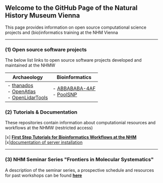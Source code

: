 ## Welcome to the GitHub Page of the Natural History Museum Vienna

This page provides information on open source computational science projects and (bio)informatics training at the NHM Vienna

* * *

### (1) Open source software projects

The below list links to open source software projects developed and maintained at the NHMW

| Archaeology                                                                                                                                                                           | Bioinformatics                                                                                                            |
| ------------------------------------------------------------------------------------------------------------------------------------------------------------------------------------- | ------------------------------------------------------------------------------------------------------------------------- |
| -   [thanados](https://github.com/nhmvienna/thanados)<br>-   [OpenAtlas](https://github.com/nhmvienna/OpenAtlas)<br>-   [OpenLidarTools](https://github.com/nhmvienna/OpenLidarTools) | -   [ABBABABA-4AF](https://github.com/nhmvienna/ABBABABA-4AF)<br>     -   [PoolSNP](https://github.com/nhmvienna/PoolSNP) |

### (2) Tutorials & Documentation

These repositories contain information about computationial resources and workflows at the NHMW (restricted access)

[x] **[First Step Tutorials for Bioinformatics Workflows at the NHM](https://github.com/nhmvienna/FirstSteps)**
[x][documentation of server installation](<https://github.com/nhmvienna/PhyloserverInstallationDocs>)

* * *

### (3) NHM Seminar Series "**Frontiers in Molecular Systematics**"

 A description of the seminar series, a prospective schedule and resources for past workshops can be found **[here](SeminarSeries.md)**
